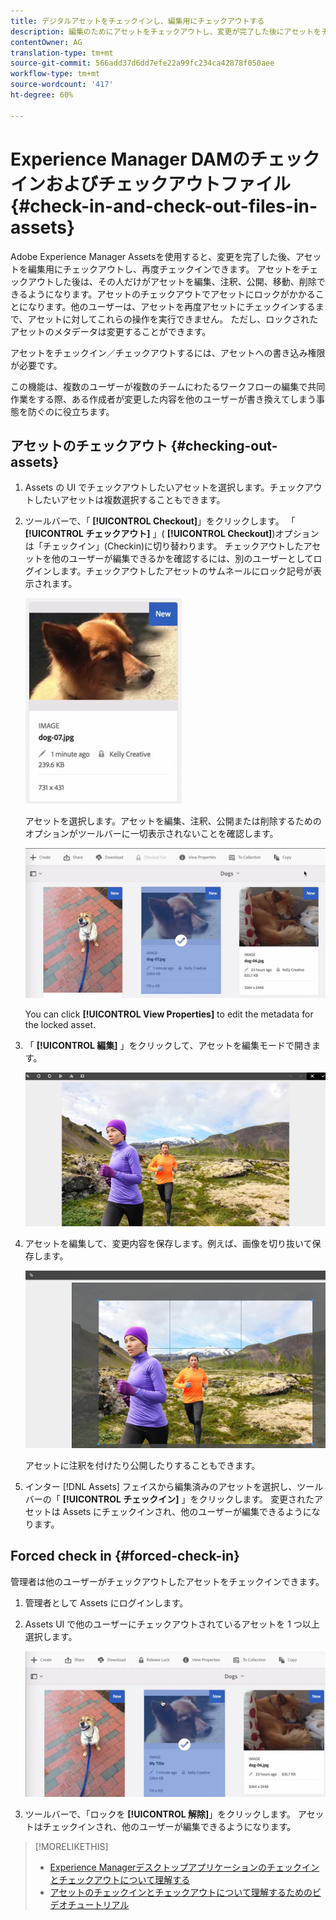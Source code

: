 ```yaml
---
title: デジタルアセットをチェックインし、編集用にチェックアウトする
description: 編集のためにアセットをチェックアウトし、変更が完了した後にアセットをチェックインする方法について説明します。
contentOwner: AG
translation-type: tm+mt
source-git-commit: 566add37d6dd7efe22a99fc234ca42878f050aee
workflow-type: tm+mt
source-wordcount: '417'
ht-degree: 60%

---
```



# Experience Manager DAMのチェックインおよびチェックアウトファイル {#check-in-and-check-out-files-in-assets}

Adobe Experience Manager Assetsを使用すると、変更を完了した後、アセットを編集用にチェックアウトし、再度チェックインできます。 アセットをチェックアウトした後は、その人だけがアセットを編集、注釈、公開、移動、削除できるようになります。アセットのチェックアウトでアセットにロックがかかることになります。他のユーザーは、アセットを再度アセットにチェックインするまで、アセットに対してこれらの操作を実行できません。 ただし、ロックされたアセットのメタデータは変更することができます。

アセットをチェックイン／チェックアウトするには、アセットへの書き込み権限が必要です。

この機能は、複数のユーザーが複数のチームにわたるワークフローの編集で共同作業をする際、ある作成者が変更した内容を他のユーザーが書き換えてしまう事態を防ぐのに役立ちます。

## アセットのチェックアウト {#checking-out-assets}

1. Assets の UI でチェックアウトしたいアセットを選択します。チェックアウトしたいアセットは複数選択することもできます。
1. ツールバーで、「 **[!UICONTROL Checkout]**」をクリックします。
「 **[!UICONTROL チェックアウト]** 」( **[!UICONTROL Checkout]**)オプションは「チェックイン」(Checkin)に切り替わります。
チェックアウトしたアセットを他のユーザーが編集できるかを確認するには、別のユーザーとしてログインします。チェックアウトしたアセットのサムネールにロック記号が表示されます。

   ![chlimage_1-471](assets/chlimage_1-471.png)

   アセットを選択します。アセットを編集、注釈、公開または削除するためのオプションがツールバーに一切表示されないことを確認します。

   ![chlimage_1-472](assets/chlimage_1-472.png)

   You can click **[!UICONTROL View Properties]** to edit the metadata for the locked asset.

1. 「 **[!UICONTROL 編集]** 」をクリックして、アセットを編集モードで開きます。

   ![chlimage_1-473](assets/chlimage_1-473.png)

1. アセットを編集して、変更内容を保存します。例えば、画像を切り抜いて保存します。

   ![chlimage_1-474](assets/chlimage_1-474.png)

   アセットに注釈を付けたり公開したりすることもできます。

1. インター [!DNL Assets] フェイスから編集済みのアセットを選択し、ツールバーの「 **[!UICONTROL チェックイン]** 」をクリックします。 変更されたアセットは Assets にチェックインされ、他のユーザーが編集できるようになります。

## Forced check in {#forced-check-in}

管理者は他のユーザーがチェックアウトしたアセットをチェックインできます。

1. 管理者として Assets にログインします。
1. Assets UI で他のユーザーにチェックアウトされているアセットを 1 つ以上選択します。

   ![chlimage_1-476](assets/chlimage_1-476.png)

1. ツールバーで、「ロックを **[!UICONTROL 解除]**」をクリックします。 アセットはチェックインされ、他のユーザーが編集できるようになります。

>[!MORELIKETHIS]
>
>* [Experience Managerデスクトップアプリケーションのチェックインとチェックアウトについて理解する](https://docs.adobe.com/content/help/en/experience-manager-desktop-app/using/using.html#how-app-works2)
>* [アセットのチェックインとチェックアウトについて理解するためのビデオチュートリアル](https://docs.adobe.com/content/help/en/experience-manager-learn/assets/collaboration/checkin-checkout-technical-video-understand.html)

